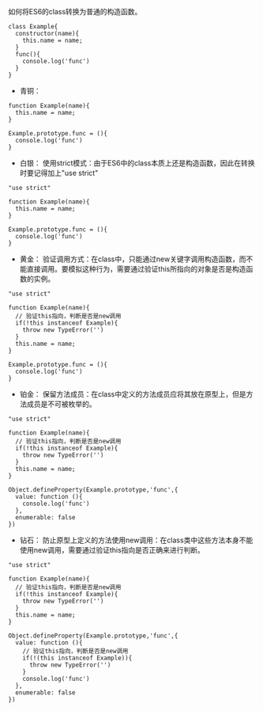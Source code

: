 如何将ES6的class转换为普通的构造函数。

```
class Example{
  constructor(name){
    this.name = name;
  }
  func(){
    console.log('func')
  }
}
```

- 青铜：
```
function Example(name){
  this.name = name;
}

Example.prototype.func = (){
  console.log('func')
}
```

- 白银：
使用strict模式：由于ES6中的class本质上还是构造函数，因此在转换时要记得加上"use strict"
```
"use strict"

function Example(name){
  this.name = name;
}

Example.prototype.func = (){
  console.log('func')
}
```

- 黄金：
验证调用方式：在class中，只能通过new关键字调用构造函数，而不能直接调用。要模拟这种行为，需要通过验证this所指向的对象是否是构造函数的实例。
```
"use strict"

function Example(name){
  // 验证this指向，判断是否是new调用
  if(!this instanceof Example){
    throw new TypeError('')
  }
  this.name = name;
}

Example.prototype.func = (){
  console.log('func')
}
```

- 铂金：
保留方法成员：在class中定义的方法成员应将其放在原型上，但是方法成员是不可被枚举的。

```
"use strict"

function Example(name){
  // 验证this指向，判断是否是new调用
  if(!this instanceof Example){
    throw new TypeError('')
  }
  this.name = name;
}

Object.defineProperty(Example.prototype,'func',{
  value: function (){
    console.log('func')
  },
  enumerable: false
})
```


- 钻石：
防止原型上定义的方法使用new调用：在class类中这些方法本身不能使用new调用，需要通过验证this指向是否正确来进行判断。

```
"use strict"

function Example(name){
  // 验证this指向，判断是否是new调用
  if(!this instanceof Example){
    throw new TypeError('')
  }
  this.name = name;
}

Object.defineProperty(Example.prototype,'func',{
  value: function (){
    // 验证this指向，判断是否是new调用
    if(!(this instanceof Example)){
      throw new TypeError('')
    }
    console.log('func')
  },
  enumerable: false
})
```